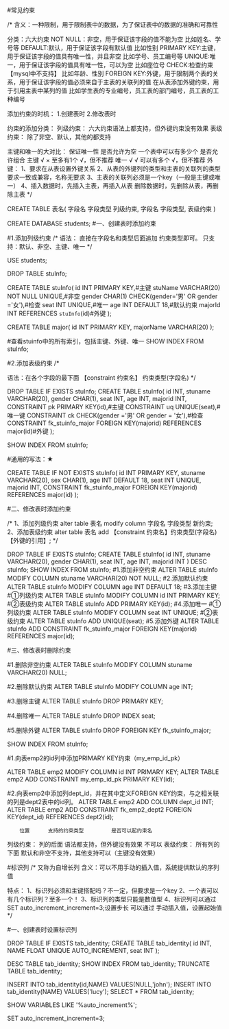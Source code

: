 #常见约束

/*
含义：一种限制，用于限制表中的数据，为了保证表中的数据的准确和可靠性

分类：六大约束
	NOT NULL：非空，用于保证该字段的值不能为空
	比如姓名、学号等
	DEFAULT:默认，用于保证该字段有默认值
	比如性别
	PRIMARY KEY:主键，用于保证该字段的值具有唯一性，并且非空
	比如学号、员工编号等
	UNIQUE:唯一，用于保证该字段的值具有唯一性，可以为空
	比如座位号
	CHECK:检查约束【mysql中不支持】
	比如年龄、性别
	FOREIGN KEY:外键，用于限制两个表的关系，用于保证该字段的值必须来自于主表的关联列的值
		在从表添加外键约束，用于引用主表中某列的值
	比如学生表的专业编号，员工表的部门编号，员工表的工种编号

添加约束的时机：
	1.创建表时
	2.修改表时

约束的添加分类：
	列级约束：
		六大约束语法上都支持，但外键约束没有效果
	表级约束：
		除了非空、默认，其他的都支持

主键和唯一的大对比：
		保证唯一性  是否允许为空    一个表中可以有多少个   是否允许组合
	主键	√		×		至多有1个           √，但不推荐
	唯一	√		√		可以有多个          √，但不推荐
外键：
	1、要求在从表设置外键关系
	2、从表的外键列的类型和主表的关联列的类型要求一致或兼容，名称无要求
	3、主表的关联列必须是一个key（一般是主键或唯一）
	4、插入数据时，先插入主表，再插入从表
	删除数据时，先删除从表，再删除主表
*/

CREATE TABLE 表名(
	字段名 字段类型 列级约束,
	字段名 字段类型,
	表级约束
)

CREATE DATABASE students;
#一、创建表时添加约束

#1.添加列级约束
/*
语法：
直接在字段名和类型后面追加 约束类型即可。
只支持：默认、非空、主键、唯一
*/

USE students;

DROP TABLE stuInfo;

CREATE TABLE stuInfo(
	id INT PRIMARY KEY,#主键
	stuName VARCHAR(20) NOT NULL UNIQUE,#非空
	gender CHAR(1) CHECK(gender='男' OR gender ='女'),#检查
	seat INT UNIQUE,#唯一
	age INT DEFAULT 18,#默认约束
	majorId INT REFERENCES `stuInfo`(id)#外键
);

CREATE TABLE major(
	id INT PRIMARY KEY,
	majorName VARCHAR(20)
);

#查看stuinfo中的所有索引，包括主键、外键、唯一
SHOW INDEX FROM stuInfo;

#2.添加表级约束
/*

语法：在各个字段的最下面
【constraint 约束名】 约束类型(字段名)
*/

DROP TABLE IF EXISTS stuInfo;
CREATE TABLE stuInfo(
	id INT,
	stuname VARCHAR(20),
	gender CHAR(1),
	seat INT,
	age INT,
	majorid INT,
	CONSTRAINT pk PRIMARY KEY(id),#主键
	CONSTRAINT uq UNIQUE(seat),#唯一键
	CONSTRAINT ck CHECK(gender ='男' OR gender  = '女'),#检查
	CONSTRAINT fk_stuinfo_major FOREIGN KEY(majorid) REFERENCES major(id)#外键
);

SHOW INDEX FROM stuInfo;

#通用的写法：★

CREATE TABLE IF NOT EXISTS stuInfo(
	id INT PRIMARY KEY,
	stuname VARCHAR(20),
	sex CHAR(1),
	age INT DEFAULT 18,
	seat INT UNIQUE,
	majorid INT,
	CONSTRAINT fk_stuinfo_major FOREIGN KEY(majorid) REFERENCES major(id)
);

#二、修改表时添加约束

/*
1、添加列级约束
alter table 表名 modify column 字段名 字段类型 新约束;
2、添加表级约束
alter table 表名 add 【constraint 约束名】约束类型(字段名)【外键的引用】;
*/

DROP TABLE IF EXISTS stuInfo;
CREATE TABLE stuInfo(
	id INT,
	stuname VARCHAR(20),
	gender CHAR(1),
	seat INT,
	age INT,
	majorid INT
)
DESC stuInfo;
SHOW INDEX FROM stuInfo;
#1.添加非空约束
ALTER TABLE stuInfo MODIFY COLUMN stuname VARCHAR(20) NOT NULL;
#2.添加默认约束
ALTER TABLE stuInfo MODIFY COLUMN age INT DEFAULT 18;
#3.添加主键
#①列级约束
ALTER TABLE stuInfo MODIFY COLUMN id INT PRIMARY KEY;
#②表级约束
ALTER TABLE stuInfo ADD PRIMARY KEY(id);
#4.添加唯一
#①列级约束
ALTER TABLE stuInfo MODIFY COLUMN seat INT UNIQUE;
#②表级约束
ALTER TABLE stuInfo ADD UNIQUE(seat);
#5.添加外键
ALTER TABLE stuInfo ADD CONSTRAINT fk_stuinfo_major FOREIGN KEY(majorid) REFERENCES major(id);

#三、修改表时删除约束

#1.删除非空约束
ALTER TABLE stuInfo MODIFY COLUMN stuname VARCHAR(20) NULL;

#2.删除默认约束
ALTER TABLE stuInfo MODIFY COLUMN age INT;

#3.删除主键
ALTER TABLE stuInfo DROP PRIMARY KEY;

#4.删除唯一
ALTER TABLE stuInfo DROP INDEX seat;

#5.删除外键
ALTER TABLE stuInfo DROP FOREIGN KEY fk_stuinfo_major;

SHOW INDEX FROM stuInfo;

#1.向表emp2的id列中添加PRIMARY KEY约束（my_emp_id_pk）

ALTER TABLE emp2 MODIFY COLUMN id INT PRIMARY KEY;
ALTER TABLE emp2 ADD CONSTRAINT my_emp_id_pk PRIMARY KEY(id);

#2.向表emp2中添加列dept_id，并在其中定义FOREIGN KEY约束，与之相关联的列是dept2表中的id列。
ALTER TABLE emp2 ADD COLUMN dept_id INT;
ALTER TABLE emp2 ADD CONSTRAINT fk_emp2_dept2 FOREIGN KEY(dept_id) REFERENCES dept2(id);

		位置		支持的约束类型			是否可以起约束名
列级约束：	列的后面	语法都支持，但外键没有效果	不可以
表级约束：	所有列的下面	默认和非空不支持，其他支持可以（主键没有效果）

#标识列
/*
又称为自增长列
含义：可以不用手动的插入值，系统提供默认的序列值

特点：
1、标识列必须和主键搭配吗？不一定，但要求是一个key
2、一个表可以有几个标识列？至多一个！
3、标识列的类型只能是数值型
4、标识列可以通过 SET auto_increment_increment=3;设置步长
可以通过 手动插入值，设置起始值
*/

#一、创建表时设置标识列

DROP TABLE IF EXISTS tab_identity;
CREATE TABLE tab_identity(
	id INT,
	NAME FLOAT UNIQUE AUTO_INCREMENT,
	seat INT
);

DESC TABLE tab_identity;
SHOW INDEX FROM tab_identity;
TRUNCATE TABLE tab_identity;

INSERT INTO tab_identity(id,NAME) VALUES(NULL,'john');
INSERT INTO tab_identity(NAME) VALUES('lucy');
SELECT * FROM tab_identity;

SHOW VARIABLES LIKE '%auto_increment%';

SET auto_increment_increment=3;
